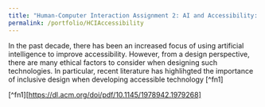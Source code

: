 ```yaml
---
title: "Human-Computer Interaction Assignment 2: AI and Accessibility: Dataset Limitations"
permalink: /portfolio/HCIAccessibility
---
```


In the past decade, there has been an increased focus of using artificial intelligence to improve accessibility. However, from a design perspective, there are many ethical factors to consider when designing such technologies. In particular, recent literature has highlihgted the importance of inclusive design when developing accessible technology [^fn1]


[^fn1][https://dl.acm.org/doi/pdf/10.1145/1978942.1979268]

